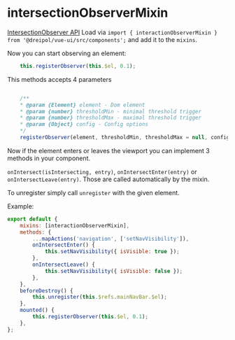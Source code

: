 # intersectionObserverMixin
[IntersectionObserver API](https://developer.mozilla.org/en-US/docs/Web/API/IntersectionObserver)
Load via `import { interactionObserverMixin } from '@dreipol/vue-ui/src/components';` and add it to the `mixins`.

Now you can start observing an element:

```js
    this.registerObserver(this.$el, 0.1);
```

This methods accepts 4 parameters

```js

    /**
    * @param {Element} element - Dom element
    * @param {number} thresholdMin - minimal threshold trigger
    * @param {number} thresholdMax - maximal threshold trigger
    * @param {Object} config - Config options
    */
    registerObserver(element, thresholdMin, thresholdMax = null, config = {});
```

Now if the element enters or leaves the viewport you can implement 3 methods in your component.

`onIntersect(isIntersecting, entry)`, `onIntersectEnter(entry)` or `onIntersectLeave(entry)`.
Those are called automatically by the mixin.

To unregister simply call `unregister` with the given element.

Example:

```js
export default {
    mixins: [interactionObserverMixin],
    methods: {
        ...mapActions('navigation', ['setNavVisibility']),
        onIntersectEnter() {
            this.setNavVisibility({ isVisible: true });
        },
        onIntersectLeave() {
            this.setNavVisibility({ isVisible: false });
        },
    },
    beforeDestroy() {
        this.unregister(this.$refs.mainNavBar.$el);
    },
    mounted() {
        this.registerObserver(this.$el, 0.1);
    },
};
```
